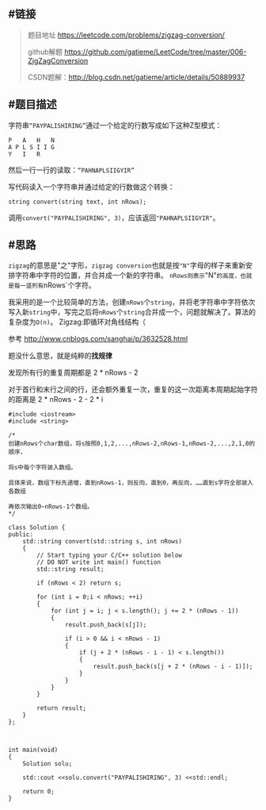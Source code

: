 #链接
-------

>  题目地址 https://leetcode.com/problems/zigzag-conversion/
>
> github解题 https://github.com/gatieme/LeetCode/tree/master/006-ZigZagConversion
> 
> CSDN题解：http://blog.csdn.net/gatieme/article/details/50889937

#题目描述
-------

字符串`“PAYPALISHIRING”`通过一个给定的行数写成如下这种Z型模式：
```
P   A   H   N
A P L S I I G
Y   I   R
```
然后一行一行的读取：`“PAHNAPLSIIGYIR”`

写代码读入一个字符串并通过给定的行数做这个转换：

`string convert(string text, int nRows);`

调用`convert("PAYPALISHIRING", 3)`，应该返回`"PAHNAPLSIIGYIR"`。

#思路
-------
`zigzag`的意思是"之"字形，`zigzag conversion`也就是按`"N"`字母的样子来重新安排字符串中字符的位置，并合并成一个新的字符串。
`nRows则表示`"N"`的高度，也就是每一竖列有`nRows`个字符。

我采用的是一个比较简单的方法，创建`nRows`个`string`，并将老字符串中字符依次写入新`string`中，写完之后将`nRows`个`string`合并成一个，问题就解决了。算法的复杂度为`O(n)`。
Zigzag:即循环对角线结构（


参考 http://www.cnblogs.com/sanghai/p/3632528.html


题没什么意思，就是纯粹的**找规律**

发现所有行的重复周期都是 2 * nRows - 2

对于首行和末行之间的行，还会额外重复一次，重复的这一次距离本周期起始字符的距离是 2 * nRows - 2 - 2 * i
```
#include <iostream>
#include <string>

/*
创建nRows个char数组，将s按照0,1,2,...,nRows-2,nRows-1,nRows-2,...,2,1,0的顺序，

将s中每个字符装入数组。

具体来说，数组下标先递增，直到nRows-1，则反向，直到0，再反向，……直到s字符全部装入各数组

再依次输出0~nRows-1个数组。
*/

class Solution {
public:
    std::string convert(std::string s, int nRows)
    {
        // Start typing your C/C++ solution below
        // DO NOT write int main() function
        std::string result;

        if (nRows < 2) return s;

        for (int i = 0;i < nRows; ++i)
        {
            for (int j = i; j < s.length(); j += 2 * (nRows - 1))
            {
                result.push_back(s[j]);

                if (i > 0 && i < nRows - 1)
                {
                    if (j + 2 * (nRows - i - 1) < s.length())
                    {
                        result.push_back(s[j + 2 * (nRows - i - 1)]);
                    }
                }
            }
        }

        return result;
    }
};



int main(void)
{
    Solution solu;

    std::cout <<solu.convert("PAYPALISHIRING", 3) <<std::endl;

    return 0;
}

```